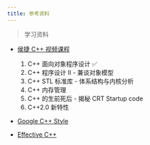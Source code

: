 ```yaml
---
title: 参考资料
---
```


> 学习资料

- [侯捷 C++ 视频课程](https://space.bilibili.com/38152633/channel/detail?cid=66510)

   1. C++ 面向对象程序设计 :white_check_mark:
   2. C++ 程序设计 II - 兼谈对象模型
   3. C++ STL 标准库 - 体系结构与内核分析
   4. C++ 内存管理
   5. C++ 的生前死后 - 揭秘 CRT Startup code
   6. C++2.0 新特性

- [Google C++ Style](https://zh-google-styleguide.readthedocs.io/en/latest/google-cpp-styleguide/)
- [Effective C++](https://book.douban.com/subject/5387403/)
